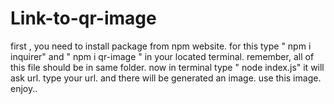 # Link-to-qr-image

first , you need to install package from npm website. for this type " npm i inquirer"  and " npm i qr-image " in your located terminal.
remember, all of this file should be in same folder.
now in terminal type " node index.js"
it will ask url. type your url. and there will be generated an image.
use this image. enjoy..

